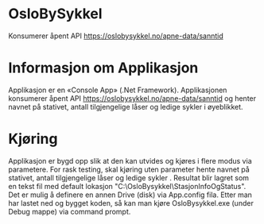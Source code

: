 # OsloBySykkel
 Konsumerer åpent API https://oslobysykkel.no/apne-data/sanntid
 # Informasjon om Applikasjon
Applikasjon er en «Console App» (.Net Framework). Applikasjonen konsumerer åpent API https://oslobysykkel.no/apne-data/sanntid og henter navnet på stativet, antall tilgjengelige låser og ledige sykler i øyeblikket.
# Kjøring
Applikasjon er bygd opp slik at den kan utvides og kjøres i flere modus via parametere.
For rask testing, skal kjøring uten parameter hente navnet på stativet, antall tilgjengelige låser og ledige sykler . Resultat blir lagret som en tekst fil med default lokasjon "C:\OsloBysykkel\StasjonInfoOgStatus". Det er mulig å definere en annen Drive (disk) via App.config fila.
Etter man har lastet ned og bygget koden, så kan man kjøre OsloBysykkel.exe (under Debug mappe) via command prompt. 
